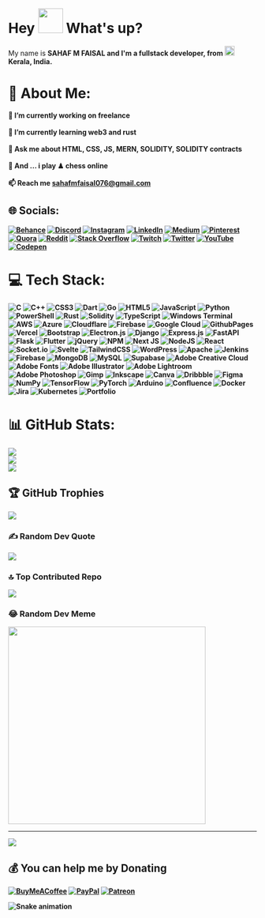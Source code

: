 <h1> Hey <img src="https://emojis.slackmojis.com/emojis/images/1577305505/7373/hand_wave.gif?1577305505" width="50"/> What's up?</h1>

<p> My name is <b>SAHAF M FAISAL<b> and I'm a fullstack developer, from <img src="https://img.icons8.com/color/48/india-circular.png" height="20"/><link type="image/png" sizes="16x16" rel="icon" href=".../icons8-india-16.png"><b>Kerala, India</b>. </p>

# 💫 About Me:
🔭 I’m currently working on <strong>freelance</strong><br><br>🌱 I’m currently learning <strong>web3 and rust</strong><br><br>💬 Ask me about <strong>HTML, CSS, JS, MERN, SOLIDITY, SOLIDITY contracts</strong><br><br>🎲 And ... i play ♟ chess online<br><br>📫 Reach me <strong>sahafmfaisal076@gmail.com</strong>


## 🌐 Socials:
[![Behance](https://img.shields.io/badge/Behance-1769ff?logo=behance&logoColor=white)](https://behance.net/sahafmfaisal) [![Discord](https://img.shields.io/badge/Discord-%237289DA.svg?logo=discord&logoColor=white)](https://discord.gg/7149) [![Instagram](https://img.shields.io/badge/Instagram-%23E4405F.svg?logo=Instagram&logoColor=white)](https://instagram.com/i.sah4f) [![LinkedIn](https://img.shields.io/badge/LinkedIn-%230077B5.svg?logo=linkedin&logoColor=white)](https://linkedin.com/in/sahafmfaisal) [![Medium](https://img.shields.io/badge/Medium-12100E?logo=medium&logoColor=white)](https://medium.com/@sahafmfaisal) [![Pinterest](https://img.shields.io/badge/Pinterest-%23E60023.svg?logo=Pinterest&logoColor=white)](https://pinterest.com/sahafmfaisal) [![Quora](https://img.shields.io/badge/Quora-%23B92B27.svg?logo=Quora&logoColor=white)](https://quora.com/profile/SAHAF-M-FAISAL) [![Reddit](https://img.shields.io/badge/Reddit-%23FF4500.svg?logo=Reddit&logoColor=white)](https://reddit.com/user/Content-Bite-7240) [![Stack Overflow](https://img.shields.io/badge/-Stackoverflow-FE7A16?logo=stack-overflow&logoColor=white)](https://stackoverflow.com/users/22966021) [![Twitch](https://img.shields.io/badge/Twitch-%239146FF.svg?logo=Twitch&logoColor=white)](https://twitch.tv/sahafmfaisal) [![Twitter](https://img.shields.io/badge/Twitter-%231DA1F2.svg?logo=Twitter&logoColor=white)](https://twitter.com/Sahaf__M) [![YouTube](https://img.shields.io/badge/YouTube-%23FF0000.svg?logo=YouTube&logoColor=white)](https://youtube.com/@SAHAF_M_FAISAL) [![Codepen](https://img.shields.io/badge/Codepen-000000?style=for-the-badge&logo=codepen&logoColor=white)](https://codepen.io/SahafMFaisal) 

# 💻 Tech Stack:
![C](https://img.shields.io/badge/c-%2300599C.svg?style=plastic&logo=c&logoColor=white) ![C++](https://img.shields.io/badge/c++-%2300599C.svg?style=plastic&logo=c%2B%2B&logoColor=white) ![CSS3](https://img.shields.io/badge/css3-%231572B6.svg?style=plastic&logo=css3&logoColor=white) ![Dart](https://img.shields.io/badge/dart-%230175C2.svg?style=plastic&logo=dart&logoColor=white) ![Go](https://img.shields.io/badge/go-%2300ADD8.svg?style=plastic&logo=go&logoColor=white) ![HTML5](https://img.shields.io/badge/html5-%23E34F26.svg?style=plastic&logo=html5&logoColor=white) ![JavaScript](https://img.shields.io/badge/javascript-%23323330.svg?style=plastic&logo=javascript&logoColor=%23F7DF1E) ![Python](https://img.shields.io/badge/python-3670A0?style=plastic&logo=python&logoColor=ffdd54) ![PowerShell](https://img.shields.io/badge/PowerShell-%235391FE.svg?style=plastic&logo=powershell&logoColor=white) ![Rust](https://img.shields.io/badge/rust-%23000000.svg?style=plastic&logo=rust&logoColor=white) ![Solidity](https://img.shields.io/badge/Solidity-%23363636.svg?style=plastic&logo=solidity&logoColor=white) ![TypeScript](https://img.shields.io/badge/typescript-%23007ACC.svg?style=plastic&logo=typescript&logoColor=white) ![Windows Terminal](https://img.shields.io/badge/Windows%20Terminal-%234D4D4D.svg?style=plastic&logo=windows-terminal&logoColor=white) ![AWS](https://img.shields.io/badge/AWS-%23FF9900.svg?style=plastic&logo=amazon-aws&logoColor=white) ![Azure](https://img.shields.io/badge/azure-%230072C6.svg?style=plastic&logo=microsoftazure&logoColor=white) ![Cloudflare](https://img.shields.io/badge/Cloudflare-F38020?style=plastic&logo=Cloudflare&logoColor=white) ![Firebase](https://img.shields.io/badge/firebase-%23039BE5.svg?style=plastic&logo=firebase) ![Google Cloud](https://img.shields.io/badge/GoogleCloud-%234285F4.svg?style=plastic&logo=google-cloud&logoColor=white) ![GithubPages](https://img.shields.io/badge/github%20pages-121013?style=plastic&logo=github&logoColor=white) ![Vercel](https://img.shields.io/badge/vercel-%23000000.svg?style=plastic&logo=vercel&logoColor=white) ![Bootstrap](https://img.shields.io/badge/bootstrap-%238511FA.svg?style=plastic&logo=bootstrap&logoColor=white) ![Electron.js](https://img.shields.io/badge/Electron-191970?style=plastic&logo=Electron&logoColor=white) ![Django](https://img.shields.io/badge/django-%23092E20.svg?style=plastic&logo=django&logoColor=white) ![Express.js](https://img.shields.io/badge/express.js-%23404d59.svg?style=plastic&logo=express&logoColor=%2361DAFB) ![FastAPI](https://img.shields.io/badge/FastAPI-005571?style=plastic&logo=fastapi) ![Flask](https://img.shields.io/badge/flask-%23000.svg?style=plastic&logo=flask&logoColor=white) ![Flutter](https://img.shields.io/badge/Flutter-%2302569B.svg?style=plastic&logo=Flutter&logoColor=white) ![jQuery](https://img.shields.io/badge/jquery-%230769AD.svg?style=plastic&logo=jquery&logoColor=white) ![NPM](https://img.shields.io/badge/NPM-%23CB3837.svg?style=plastic&logo=npm&logoColor=white) ![Next JS](https://img.shields.io/badge/Next-black?style=plastic&logo=next.js&logoColor=white) ![NodeJS](https://img.shields.io/badge/node.js-6DA55F?style=plastic&logo=node.js&logoColor=white) ![React](https://img.shields.io/badge/react-%2320232a.svg?style=plastic&logo=react&logoColor=%2361DAFB) ![Socket.io](https://img.shields.io/badge/Socket.io-black?style=plastic&logo=socket.io&badgeColor=010101) ![Svelte](https://img.shields.io/badge/svelte-%23f1413d.svg?style=plastic&logo=svelte&logoColor=white) ![TailwindCSS](https://img.shields.io/badge/tailwindcss-%2338B2AC.svg?style=plastic&logo=tailwind-css&logoColor=white) ![WordPress](https://img.shields.io/badge/WordPress-%23117AC9.svg?style=plastic&logo=WordPress&logoColor=white) ![Apache](https://img.shields.io/badge/apache-%23D42029.svg?style=plastic&logo=apache&logoColor=white) ![Jenkins](https://img.shields.io/badge/jenkins-%232C5263.svg?style=plastic&logo=jenkins&logoColor=white) ![Firebase](https://img.shields.io/badge/Firebase-039BE5?style=plastic&logo=Firebase&logoColor=white) ![MongoDB](https://img.shields.io/badge/MongoDB-%234ea94b.svg?style=plastic&logo=mongodb&logoColor=white) ![MySQL](https://img.shields.io/badge/mysql-%2300000f.svg?style=plastic&logo=mysql&logoColor=white) ![Supabase](https://img.shields.io/badge/Supabase-3ECF8E?style=plastic&logo=supabase&logoColor=white) ![Adobe Creative Cloud](https://img.shields.io/badge/Adobe%20Creative%20Cloud-DA1F26.svg?style=plastic&logo=Adobe%20Creative%20Cloud&logoColor=white) ![Adobe Fonts](https://img.shields.io/badge/Adobe%20Fonts-000B1D.svg?style=plastic&logo=Adobe%20Fonts&logoColor=white) ![Adobe Illustrator](https://img.shields.io/badge/adobe%20illustrator-%23FF9A00.svg?style=plastic&logo=adobe%20illustrator&logoColor=white) ![Adobe Lightroom](https://img.shields.io/badge/Adobe%20Lightroom-31A8FF.svg?style=plastic&logo=Adobe%20Lightroom&logoColor=white) ![Adobe Photoshop](https://img.shields.io/badge/adobe%20photoshop-%2331A8FF.svg?style=plastic&logo=adobe%20photoshop&logoColor=white) ![Gimp](https://img.shields.io/badge/Gimp-657D8B?style=plastic&logo=gimp&logoColor=FFFFFF) ![Inkscape](https://img.shields.io/badge/Inkscape-e0e0e0?style=plastic&logo=inkscape&logoColor=080A13) ![Canva](https://img.shields.io/badge/Canva-%2300C4CC.svg?style=plastic&logo=Canva&logoColor=white) ![Dribbble](https://img.shields.io/badge/Dribbble-EA4C89?style=plastic&logo=dribbble&logoColor=white) ![Figma](https://img.shields.io/badge/figma-%23F24E1E.svg?style=plastic&logo=figma&logoColor=white) ![NumPy](https://img.shields.io/badge/numpy-%23013243.svg?style=plastic&logo=numpy&logoColor=white) ![TensorFlow](https://img.shields.io/badge/TensorFlow-%23FF6F00.svg?style=plastic&logo=TensorFlow&logoColor=white) ![PyTorch](https://img.shields.io/badge/PyTorch-%23EE4C2C.svg?style=plastic&logo=PyTorch&logoColor=white) ![Arduino](https://img.shields.io/badge/-Arduino-00979D?style=plastic&logo=Arduino&logoColor=white) ![Confluence](https://img.shields.io/badge/confluence-%23172BF4.svg?style=plastic&logo=confluence&logoColor=white) ![Docker](https://img.shields.io/badge/docker-%230db7ed.svg?style=plastic&logo=docker&logoColor=white) ![Jira](https://img.shields.io/badge/jira-%230A0FFF.svg?style=plastic&logo=jira&logoColor=white) ![Kubernetes](https://img.shields.io/badge/kubernetes-%23326ce5.svg?style=plastic&logo=kubernetes&logoColor=white) ![Portfolio](https://img.shields.io/badge/Portfolio-%23000000.svg?style=plastic&logo=firefox&logoColor=#FF7139) 
# 📊 GitHub Stats:
![](https://github-readme-stats.vercel.app/api?username=SahafMFaisal&theme=omni&hide_border=true&include_all_commits=true&count_private=false)<br/>
![](https://github-readme-streak-stats.herokuapp.com/?user=SahafMFaisal&theme=omni&hide_border=true)<br/>
![](https://github-readme-stats.vercel.app/api/top-langs/?username=SahafMFaisal&theme=omni&hide_border=true&include_all_commits=true&count_private=false&layout=compact)

## 🏆 GitHub Trophies
![](https://github-profile-trophy.vercel.app/?username=SahafMFaisal&theme=dracula&no-frame=true&no-bg=false&margin-w=4)

### ✍️ Random Dev Quote
![](https://quotes-github-readme.vercel.app/api?type=vetical&theme=radical)

### 🔝 Top Contributed Repo
![](https://github-contributor-stats.vercel.app/api?username=SahafMFaisal&limit=5&theme=dracula&combine_all_yearly_contributions=true)

### 😂 Random Dev Meme
<img src='https://randommeme-five.vercel.app/' style="height: 400px;"/>

---
[![](https://visitcount.itsvg.in/api?id=SahafMFaisal&icon=7&color=10)](https://visitcount.itsvg.in)

  ## 💰 You can help me by Donating
  [![BuyMeACoffee](https://img.shields.io/badge/Buy%20Me%20a%20Coffee-ffdd00?style=for-the-badge&logo=buy-me-a-coffee&logoColor=black)](https://buymeacoffee.com/sahafmfaisal) [![PayPal](https://img.shields.io/badge/PayPal-00457C?style=for-the-badge&logo=paypal&logoColor=white)](https://paypal.me/sahafm) [![Patreon](https://img.shields.io/badge/Patreon-F96854?style=for-the-badge&logo=patreon&logoColor=white)](https://patreon.com/sahafmfaisal) 


<img src="https://raw.githubusercontent.com/maurodesouza/maurodesouza/output/snake.svg" alt="Snake animation" />

